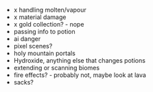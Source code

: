 - x handling molten/vapour
- x material damage
- x gold collection? - nope
- passing info to potion
- ai danger
- pixel scenes? 
- holy mountain portals
- Hydroxide, anything else that changes potions
- extending or scanning biomes
- fire effects? - probably not, maybe look at lava
- sacks?
